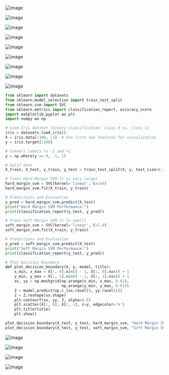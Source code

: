 ![image](https://github.com/user-attachments/assets/7dbe6434-1c6e-47af-b1b5-ac12d4b27d05)

![image](https://github.com/user-attachments/assets/7023d91b-f022-4ccf-9723-d56778a8aaa5)

![image](https://github.com/user-attachments/assets/30ff6ec1-5c25-4105-9b87-33fcee8ad4dc)

![image](https://github.com/user-attachments/assets/21c43277-a6af-418f-af2d-4d17e60288d4)

![image](https://github.com/user-attachments/assets/420945ef-0a9a-4c92-9999-2afbfe4246f8)

![image](https://github.com/user-attachments/assets/f5eb6b73-2c41-4452-bc9c-03d5ab8bf58b)

![image](https://github.com/user-attachments/assets/497fe8af-2b8d-4052-9643-8f2b037645c4)

![image](https://github.com/user-attachments/assets/697da6ba-7cee-4826-a0f1-130990e978eb)

![image](https://github.com/user-attachments/assets/5fb227d2-44c3-4cba-9a37-544042dc2a88)

```python
from sklearn import datasets
from sklearn.model_selection import train_test_split
from sklearn.svm import SVC
from sklearn.metrics import classification_report, accuracy_score
import matplotlib.pyplot as plt
import numpy as np

# Load Iris dataset (binary classification: class 0 vs. class 1)
iris = datasets.load_iris()
X = iris.data[:100, :2]  # Use first two features for visualization
y = iris.target[:100]

# Convert labels to -1 and +1
y = np.where(y == 0, -1, 1)

# Split data
X_train, X_test, y_train, y_test = train_test_split(X, y, test_size=0.3, random_state=42)

# Train Hard Margin SVM (C is very large)
hard_margin_svm = SVC(kernel='linear', C=1e6)
hard_margin_svm.fit(X_train, y_train)

# Predictions and Evaluation
y_pred = hard_margin_svm.predict(X_test)
print("Hard Margin SVM Performance:")
print(classification_report(y_test, y_pred))

# Train Soft Margin SVM (C is small)
soft_margin_svm = SVC(kernel='linear', C=1.0)
soft_margin_svm.fit(X_train, y_train)

# Predictions and Evaluation
y_pred = soft_margin_svm.predict(X_test)
print("Soft Margin SVM Performance:")
print(classification_report(y_test, y_pred))

# Plot Decision Boundary
def plot_decision_boundary(X, y, model, title):
    x_min, x_max = X[:, 0].min() - 1, X[:, 0].max() + 1
    y_min, y_max = X[:, 1].min() - 1, X[:, 1].max() + 1
    xx, yy = np.meshgrid(np.arange(x_min, x_max, 0.01),
                         np.arange(y_min, y_max, 0.01))
    Z = model.predict(np.c_[xx.ravel(), yy.ravel()])
    Z = Z.reshape(xx.shape)
    plt.contourf(xx, yy, Z, alpha=0.8)
    plt.scatter(X[:, 0], X[:, 1], c=y, edgecolor='k')
    plt.title(title)
    plt.show()

plot_decision_boundary(X_test, y_test, hard_margin_svm, "Hard Margin SVM")
plot_decision_boundary(X_test, y_test, soft_margin_svm, "Soft Margin SVM")

```
![image](https://github.com/user-attachments/assets/89cebda6-032b-4dc6-a9cb-2685c1244f17)

![image](https://github.com/user-attachments/assets/9fbc7387-255e-472e-a5be-3a954e011f25)

![image](https://github.com/user-attachments/assets/857ee11b-6006-473c-a0ed-6972e918a77e)

![image](https://github.com/user-attachments/assets/3db0b264-410a-4632-a056-746158f21d37)
